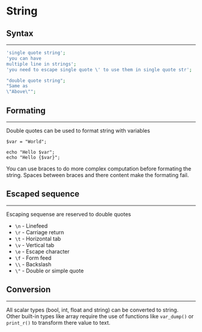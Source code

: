 # String

## Syntax
---

```php
'single quote string';
'you can have
multiple line in strings';
'you need to escape single quote \' to use them in single quote str';

"double quote string";
"Same as
\"Above\"";
```

## Formating
---

Double quotes can be used to format string with variables

```
$var = "World";

echo "Hello $var";
echo "Hello {$var}";
```

You can use braces to do more complex computation before formating the string. Spaces between braces and there content make the formating fail.

## Escaped sequence
---

Escaping sequense are reserved to double quotes

- `\n` - Linefeed
- `\r` - Carriage return
- `\t` - Horizontal tab
- `\v` - Vertical tab
- `\e` - Escape character
- `\f` - Form feed
- `\\` - Backslash
- `\"` - Double or simple quote

## Conversion
---

All scalar types (bool, int, float and string) can be converted to string. <br>
Other built-in types like array require the use of functions like `var_dump()` or `print_r()` to transform there value to text.